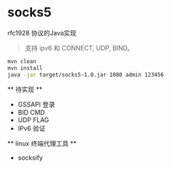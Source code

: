 # socks5
rfc1928 协议的Java实现

> 支持 ipv6 和 CONNECT, UDP, BIND。

```bash
mvn clean 
mvn install
java -jar target/socks5-1.0.jar 1080 admin 123456
```

** 待实现 **

- GSSAPI 登录
- BID CMD
- UDP FLAG
- IPv6 验证


** linux 终端代理工具 **

- socksify 
